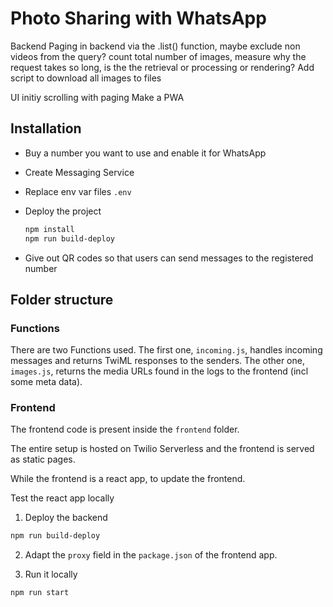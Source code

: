# Photo Sharing with WhatsApp


Backend
    Paging in backend via the .list() function, maybe exclude non videos from the query?
    count total number of images, measure why the request takes so long, is the the retrieval or processing or rendering?
    Add script to download all images to files

UI
    initiy scrolling with paging
    Make a PWA


## Installation

* Buy a number you want to use and enable it for WhatsApp

* Create Messaging Service

* Replace env var files `.env`

* Deploy the project 
    ```bash
    npm install
    npm run build-deploy
    ```

* Give out QR codes so that users can send messages to the registered number

## Folder structure

### Functions

There are two Functions used. The first one, `incoming.js`, handles incoming messages and returns TwiML responses to the senders. The other one, `images.js`, returns the media URLs found in the logs to the frontend (incl some meta data).

### Frontend

The frontend code is present inside the `frontend` folder.

The entire setup is hosted on Twilio Serverless and the frontend is served as static pages.

While the frontend is a react app, to update the frontend.

Test the react app locally

1. Deploy the backend 
```bash
npm run build-deploy
```

2. Adapt the `proxy` field in the `package.json` of the frontend app.

3. Run it locally
```bash
npm run start
```



